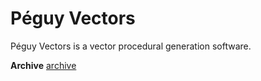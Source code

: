 # Péguy Vectors
Péguy Vectors is a vector procedural generation software.

**Archive** [archive](https://drive.google.com/file/d/1wx_aKL3e0JKKilcny6_4szz-2vJhlk2W/view?usp=sharing) </br>
